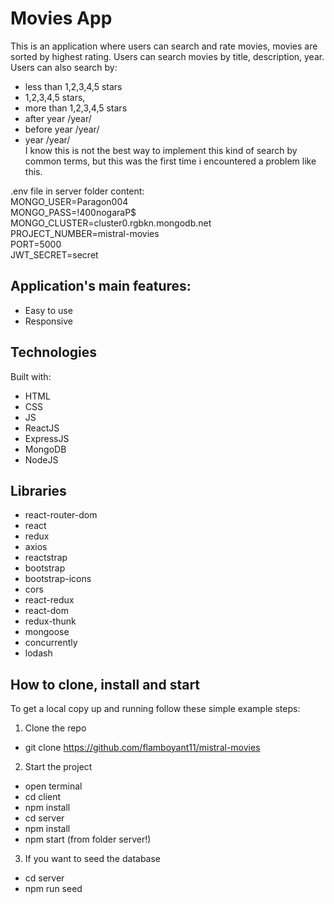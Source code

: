 # Movies App
This is an application where users can search and rate movies, movies are sorted by highest rating. 
Users can search movies by title, description, year.    
Users can also search by:  
- less than 1,2,3,4,5 stars
- 1,2,3,4,5 stars,
- more than 1,2,3,4,5 stars
- after year /year/
- before year /year/
- year /year/  
I know this is not the best way to implement this kind of search by common terms, but this was the first time i encountered a problem like this.  
  
.env file in server folder content:  
MONGO_USER=Paragon004  
MONGO_PASS=!400nogaraP$  
MONGO_CLUSTER=cluster0.rgbkn.mongodb.net  
PROJECT_NUMBER=mistral-movies  
PORT=5000  
JWT_SECRET=secret  

## Application's main features: 
- Easy to use
- Responsive

## Technologies
Built with:
- HTML
- CSS
- JS
- ReactJS
- ExpressJS
- MongoDB
- NodeJS

## Libraries
- react-router-dom
- react
- redux
- axios
- reactstrap
- bootstrap
- bootstrap-icons
- cors
- react-redux
- react-dom
- redux-thunk
- mongoose
- concurrently
- lodash

## How to clone, install and start
To get a local copy up and running follow these simple example steps:
1. Clone the repo
- git clone https://github.com/flamboyant11/mistral-movies
2. Start the project
- open terminal
- cd client
- npm install
- cd server
- npm install
- npm start (from folder server!)
3. If you want to seed the database
- cd server
- npm run seed